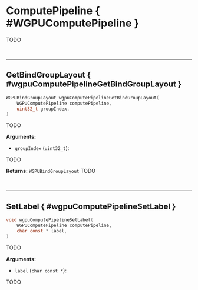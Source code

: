 

# ComputePipeline { #WGPUComputePipeline }


TODO




<br/><!-- poor man's styling, just for the demo before we use a non default theme -->
***

## GetBindGroupLayout { #wgpuComputePipelineGetBindGroupLayout }

```C
WGPUBindGroupLayout wgpuComputePipelineGetBindGroupLayout(
	WGPUComputePipeline computePipeline,
	uint32_t groupIndex,
)
```


TODO




**Arguments:**


 - `groupIndex` (`uint32_t`):


TODO






**Returns:** `WGPUBindGroupLayout` 
TODO





<br/><!-- poor man's styling, just for the demo before we use a non default theme -->
***

## SetLabel { #wgpuComputePipelineSetLabel }

```C
void wgpuComputePipelineSetLabel(
	WGPUComputePipeline computePipeline,
	char const * label,
)
```


TODO




**Arguments:**


 - `label` (`char const *`):


TODO






